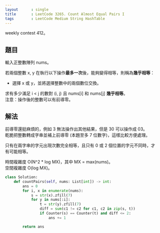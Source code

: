 ```yaml
---
layout      : single
title       : LeetCode 3265. Count Almost Equal Pairs I
tags        : LeetCode Medium String HashTable
---
```

weekly contest 412。  

## 題目

輸入正整數陣列 nums。  

若兩個整數 x, y 在執行以下操作**最多一次**後，能夠變得相等，則稱為**幾乎相等**：  

- 選擇 x 或 y，並將選擇整數中的兩個數位交換。  

求有多少滿足 i < j 的數對 (i, j) 且 nums[i] 和 nums[j] **幾乎相等**。  
注意：操作後的整數可以有前導零。  

## 解法

前導零還挺麻煩的，例如 3 無法操作出其他結果，但是 30 可以操作成 03。  
乾脆把整數轉成字串並補上前導零 (本題至多 7 位數字)，這樣比較方便處理。  

只有在兩字串的字元出現次數完全相等，且只有 0 或 2 個位置的字元不同時，才有可能相等。  

時間複雜度 O(N^2 \* log MX)，其中 MX = max(nums)。  
空間複雜度 O(log MX)。  

```python
class Solution:
    def countPairs(self, nums: List[int]) -> int:
        ans = 0
        for i, x in enumerate(nums):
            s = str(x).zfill(7)
            for y in nums[:i]:
                t = str(y).zfill(7)
                diff = sum(c1 != c2 for c1, c2 in zip(s, t))
                if Counter(s) == Counter(t) and diff <= 2:
                    ans += 1

        return ans
```
